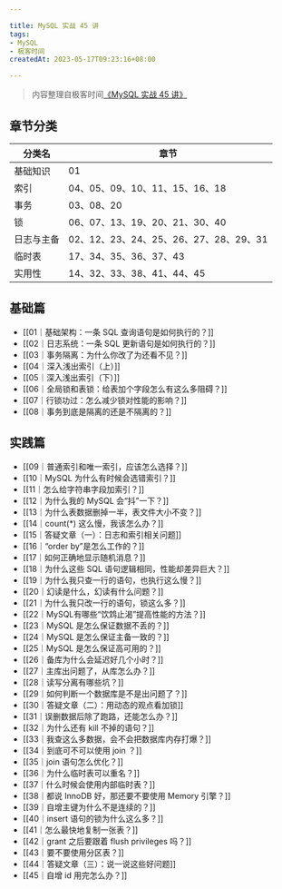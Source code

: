 ```yaml
---

title: MySQL 实战 45 讲
tags:
- MySQL
- 极客时间
createdAt: 2023-05-17T09:23:16+08:00

---
```


> 内容整理自极客时间[《MySQL 实战 45 讲》](https://time.geekbang.org/column/intro/100020801)

## 章节分类

| 分类名     | 章节                                   |
| ---------- | -------------------------------------- |
| 基础知识   | 01                                     |
| 索引       | 04、05、09、10、11、15、16、18         |
| 事务       | 03、08、20                             |
| 锁         | 06、07、13、19、20、21、30、40         |
| 日志与主备 | 02、12、23、24、25、26、27、28、29、31 |
| 临时表     | 17、34、35、36、37、43                 |
| 实用性     | 14、32、33、38、41、44、45             |

## 基础篇

- [[01｜基础架构：一条 SQL 查询语句是如何执行的？]]
- [[02｜日志系统：一条 SQL 更新语句是如何执行的？]]
- [[03｜事务隔离：为什么你改了为还看不见？]]
- [[04｜深入浅出索引（上）]]
- [[05｜深入浅出索引（下）]]
- [[06｜全局锁和表锁：给表加个字段怎么有这么多阻碍？]]
- [[07｜行锁功过：怎么减少锁对性能的影响？]]
- [[08｜事务到底是隔离的还是不隔离的？]]

## 实践篇

- [[09｜普通索引和唯一索引，应该怎么选择？]]
- [[10｜MySQL 为什么有时候会选错索引？]]
- [[11｜怎么给字符串字段加索引？]]
- [[12｜为什么我的 MySQL 会“抖”一下？]]
- [[13｜为什么表数据删掉一半，表文件大小不变？]]
- [[14｜count(*) 这么慢，我该怎么办？]]
- [[15｜答疑文章（一）：日志和索引相关问题]]
- [[16｜“order by”是怎么工作的？]]
- [[17｜如何正确地显示随机消息？]]
- [[18｜为什么这些 SQL 语句逻辑相同，性能却差异巨大？]]
- [[19｜为什么我只查一行的语句，也执行这么慢？]]
- [[20｜幻读是什么，幻读有什么问题？]]
- [[21｜为什么我只改一行的语句，锁这么多？]]
- [[22｜MySQL有哪些“饮鸩止渴”提高性能的方法？]]
- [[23｜MySQL 是怎么保证数据不丢的？]]
- [[24｜MySQL 是怎么保证主备一致的？]]
- [[25｜MySQL 是怎么保证高可用的？]]
- [[26｜备库为什么会延迟好几个小时？]]
- [[27｜主库出问题了，从库怎么办？]]
- [[28｜读写分离有哪些坑？]]
- [[29｜如何判断一个数据库是不是出问题了？]]
- [[30｜答疑文章（二）：用动态的观点看加锁]]
- [[31｜误删数据后除了跑路，还能怎么办？]]
- [[32｜为什么还有 kill 不掉的语句？]]
- [[33｜我查这么多数据，会不会把数据库内存打爆？]]
- [[34｜到底可不可以使用 join ？]]
- [[35｜join 语句怎么优化？]]
- [[36｜为什么临时表可以重名？]]
- [[37｜什么时候会使用内部临时表？]]
- [[38｜都说 InnoDB 好，那还要不要使用 Memory 引擎？]]
- [[39｜自增主键为什么不是连续的？]]
- [[40｜insert 语句的锁为什么这么多？]]
- [[41｜怎么最快地复制一张表？]]
- [[42｜grant 之后要跟着 flush privileges 吗？]]
- [[43｜要不要使用分区表？]]
- [[44｜答疑文章（三）：说一说这些好问题]]
- [[45｜自增 id 用完怎么办？]]
